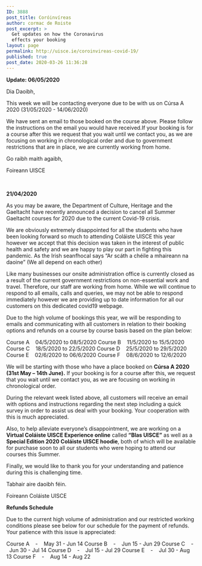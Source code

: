 ```yaml
---
ID: 3888
post_title: Coróinvíreas
author: cormac de Roiste
post_excerpt: >
  Get updates on how the Coronavirus
  effects your booking
layout: page
permalink: http://uisce.ie/coroinvireas-covid-19/
published: true
post_date: 2020-03-26 11:36:28
---
```

<strong>Update: 06/05/2020</strong>

Dia Daoibh,

This week we will be contacting everyone due to be with us on Cúrsa A 2020 (31/05/2020 - 14/06/2020)

We have sent an email to those booked on the course above. Please follow the instructions on the email you would have received.If your booking is for a course after this we request that you wait until we contact you, as we are focusing on working in chronological order and due to government restrictions that are in place, we are currently working from home.

Go raibh maith agaibh,

Foireann UISCE

&nbsp;

<strong>21/04/2020</strong>

As you may be aware, the Department of Culture, Heritage and the Gaeltacht have recently announced a decision to cancel all Summer Gaeltacht courses for 2020 due to the current Covid-19 crisis.

We are obviously extremely disappointed for all the students who have been looking forward so much to attending Coláiste UISCE this year however we accept that this decision was taken in the interest of public health and safety and we are happy to play our part in fighting this pandemic. As the Irish seanfhocal says “Ar scáth a chéile a mhaireann na daoine” (We all depend on each other)

Like many businesses our onsite administration office is currently closed as a result of the current government restrictions on non-essential work and travel. Therefore, our staff are working from home. While we will continue to respond to all emails, calls and queries, we may not be able to respond immediately however we are providing up to date information for all our customers on this dedicated covid19 webpage.

Due to the high volume of bookings this year, we will be responding to emails and communicating with all customers in relation to their booking options and refunds on a course by course basis based on the plan below:

Course A    04/5/2020 to 08/5/2020
Course B    11/5/2020 to 15/5/2020
Course C    18/5/2020 to 22/5/2020
Course D    25/5/2020 to 29/5/2020
Course E    02/6/2020 to 06/6/2020
Course F    08/6/2020 to 12/6/2020

We will be starting with those who have a place booked on <strong>Cúrsa A 2020 (31st May – 14th June).</strong> If your booking is for a course after this, we request that you wait until we contact you, as we are focusing on working in chronological order.

During the relevant week listed above, all customers will receive an email with options and instructions regarding the next step including a quick survey in order to assist us deal with your booking. Your cooperation with this is much appreciated.

Also, to help alleviate everyone’s disappointment, we are working on a <strong>Virtual Coláiste UISCE Experience online</strong> called <strong>“Blas UISCE”</strong> as well as a <strong>Special Edition 2020 Coláiste UISCE hoodie</strong>, both of which will be available for purchase soon to all our students who were hoping to attend our courses this Summer.

Finally, we would like to thank you for your understanding and patience during this is challenging time.

Tabhair aire daoibh féin.

Foireann Coláiste UISCE

<strong>Refunds Schedule</strong>

Due to the current high volume of administration and our restricted working conditions please see below for our schedule for the payment of refunds. Your patience with this issue is appreciated:

Course A    -    May 31 - Jun 14
Course B    -    Jun 15 - Jun 29
Course C    -    Jun 30 - Jul 14
Course D    -    Jul 15 - Jul 29
Course E    -    Jul 30 - Aug 13
Course F    -    Aug 14 - Aug 22